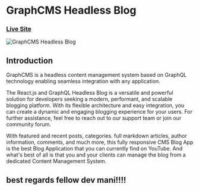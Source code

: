 # GraphCMS Headless Blog
### [Live Site](https://nextjs-plum-five-51.vercel.app/)

![GraphCMS Headless Blog](https://i.ibb.co/NmnJnKD/image.png)


## Introduction
 GraphCMS is a headless content management system based on GraphQL technology enabling seamless integration with any application.

The React.js and GraphQL Headless Blog is a versatile and powerful solution for developers seeking a modern, performant, and scalable blogging platform. With its flexible architecture and easy integration, you can create a dynamic and engaging blogging experience for your users. For further assistance, feel free to reach out to our support team or join our community forum.

With featured and recent posts, categories. full markdown articles, author information, comments, and much more, this fully responsive CMS Blog App is the best Blog Application that you can currently find on YouTube. And what's best of all is that you and your clients can manage the blog from a dedicated Content Management System.

## best regards fellow dev mani!!!!

